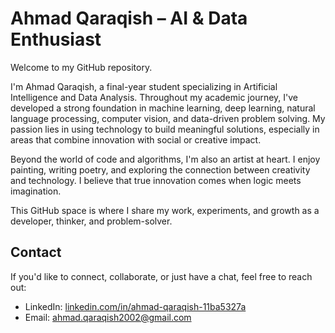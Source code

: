 # Ahmad Qaraqish – AI & Data Enthusiast

Welcome to my GitHub repository.

I'm Ahmad Qaraqish, a final-year student specializing in Artificial Intelligence and Data Analysis. Throughout my academic journey, I've developed a strong foundation in machine learning, deep learning, natural language processing, computer vision, and data-driven problem solving. My passion lies in using technology to build meaningful solutions, especially in areas that combine innovation with social or creative impact.

Beyond the world of code and algorithms, I'm also an artist at heart. I enjoy painting, writing poetry, and exploring the connection between creativity and technology. I believe that true innovation comes when logic meets imagination.

This GitHub space is where I share my work, experiments, and growth as a developer, thinker, and problem-solver.

## Contact

If you'd like to connect, collaborate, or just have a chat, feel free to reach out:

- LinkedIn: [linkedin.com/in/ahmad-qaraqish-11ba5327a](https://www.linkedin.com/in/ahmad-qaraqish-11ba5327a)  
- Email: ahmad.qaraqish2002@gmail.com
